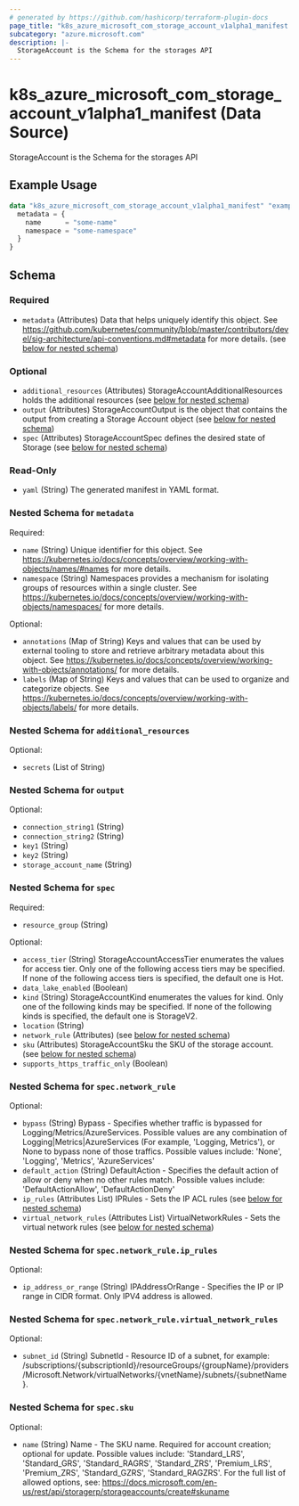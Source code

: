 ```yaml
---
# generated by https://github.com/hashicorp/terraform-plugin-docs
page_title: "k8s_azure_microsoft_com_storage_account_v1alpha1_manifest Data Source - terraform-provider-k8s"
subcategory: "azure.microsoft.com"
description: |-
  StorageAccount is the Schema for the storages API
---
```


# k8s_azure_microsoft_com_storage_account_v1alpha1_manifest (Data Source)

StorageAccount is the Schema for the storages API

## Example Usage

```terraform
data "k8s_azure_microsoft_com_storage_account_v1alpha1_manifest" "example" {
  metadata = {
    name      = "some-name"
    namespace = "some-namespace"
  }
}
```

<!-- schema generated by tfplugindocs -->
## Schema

### Required

- `metadata` (Attributes) Data that helps uniquely identify this object. See https://github.com/kubernetes/community/blob/master/contributors/devel/sig-architecture/api-conventions.md#metadata for more details. (see [below for nested schema](#nestedatt--metadata))

### Optional

- `additional_resources` (Attributes) StorageAccountAdditionalResources holds the additional resources (see [below for nested schema](#nestedatt--additional_resources))
- `output` (Attributes) StorageAccountOutput is the object that contains the output from creating a Storage Account object (see [below for nested schema](#nestedatt--output))
- `spec` (Attributes) StorageAccountSpec defines the desired state of Storage (see [below for nested schema](#nestedatt--spec))

### Read-Only

- `yaml` (String) The generated manifest in YAML format.

<a id="nestedatt--metadata"></a>
### Nested Schema for `metadata`

Required:

- `name` (String) Unique identifier for this object. See https://kubernetes.io/docs/concepts/overview/working-with-objects/names/#names for more details.
- `namespace` (String) Namespaces provides a mechanism for isolating groups of resources within a single cluster. See https://kubernetes.io/docs/concepts/overview/working-with-objects/namespaces/ for more details.

Optional:

- `annotations` (Map of String) Keys and values that can be used by external tooling to store and retrieve arbitrary metadata about this object. See https://kubernetes.io/docs/concepts/overview/working-with-objects/annotations/ for more details.
- `labels` (Map of String) Keys and values that can be used to organize and categorize objects. See https://kubernetes.io/docs/concepts/overview/working-with-objects/labels/ for more details.


<a id="nestedatt--additional_resources"></a>
### Nested Schema for `additional_resources`

Optional:

- `secrets` (List of String)


<a id="nestedatt--output"></a>
### Nested Schema for `output`

Optional:

- `connection_string1` (String)
- `connection_string2` (String)
- `key1` (String)
- `key2` (String)
- `storage_account_name` (String)


<a id="nestedatt--spec"></a>
### Nested Schema for `spec`

Required:

- `resource_group` (String)

Optional:

- `access_tier` (String) StorageAccountAccessTier enumerates the values for access tier. Only one of the following access tiers may be specified. If none of the following access tiers is specified, the default one is Hot.
- `data_lake_enabled` (Boolean)
- `kind` (String) StorageAccountKind enumerates the values for kind. Only one of the following kinds may be specified. If none of the following kinds is specified, the default one is StorageV2.
- `location` (String)
- `network_rule` (Attributes) (see [below for nested schema](#nestedatt--spec--network_rule))
- `sku` (Attributes) StorageAccountSku the SKU of the storage account. (see [below for nested schema](#nestedatt--spec--sku))
- `supports_https_traffic_only` (Boolean)

<a id="nestedatt--spec--network_rule"></a>
### Nested Schema for `spec.network_rule`

Optional:

- `bypass` (String) Bypass - Specifies whether traffic is bypassed for Logging/Metrics/AzureServices. Possible values are any combination of Logging|Metrics|AzureServices (For example, 'Logging, Metrics'), or None to bypass none of those traffics. Possible values include: 'None', 'Logging', 'Metrics', 'AzureServices'
- `default_action` (String) DefaultAction - Specifies the default action of allow or deny when no other rules match. Possible values include: 'DefaultActionAllow', 'DefaultActionDeny'
- `ip_rules` (Attributes List) IPRules - Sets the IP ACL rules (see [below for nested schema](#nestedatt--spec--network_rule--ip_rules))
- `virtual_network_rules` (Attributes List) VirtualNetworkRules - Sets the virtual network rules (see [below for nested schema](#nestedatt--spec--network_rule--virtual_network_rules))

<a id="nestedatt--spec--network_rule--ip_rules"></a>
### Nested Schema for `spec.network_rule.ip_rules`

Optional:

- `ip_address_or_range` (String) IPAddressOrRange - Specifies the IP or IP range in CIDR format. Only IPV4 address is allowed.


<a id="nestedatt--spec--network_rule--virtual_network_rules"></a>
### Nested Schema for `spec.network_rule.virtual_network_rules`

Optional:

- `subnet_id` (String) SubnetId - Resource ID of a subnet, for example: /subscriptions/{subscriptionId}/resourceGroups/{groupName}/providers/Microsoft.Network/virtualNetworks/{vnetName}/subnets/{subnetName}.



<a id="nestedatt--spec--sku"></a>
### Nested Schema for `spec.sku`

Optional:

- `name` (String) Name - The SKU name. Required for account creation; optional for update. Possible values include: 'Standard_LRS', 'Standard_GRS', 'Standard_RAGRS', 'Standard_ZRS', 'Premium_LRS', 'Premium_ZRS', 'Standard_GZRS', 'Standard_RAGZRS'. For the full list of allowed options, see: https://docs.microsoft.com/en-us/rest/api/storagerp/storageaccounts/create#skuname
